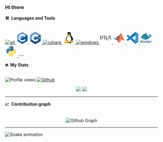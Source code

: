 ### Hi there
  <summary><b>🛠️&nbsp;&nbsp;Languages&nbsp;and&nbsp;Tools</b></summary>
  <br/>
  <p align="left"> 
  <a href="https://git-scm.com" target="_blank"> <img src="https://www.vectorlogo.zone/logos/git-scm/git-scm-icon.svg" alt="git" width="40" height="40"/> </a> 
  <a href="https://www.w3schools.com/c/index.php" target="_blank"> <img src="https://raw.githubusercontent.com/devicons/devicon/master/icons/c/c-original.svg" alt="c" width="40" height="40"/> </a> 
  <a href="https://www.w3schools.com/cpp/default.asp" target="_blank"> <img src="https://raw.githubusercontent.com/devicons/devicon/master/icons/cplusplus/cplusplus-original.svg" alt="cplusplus" width="40" height="40"/> </a>
  <a href="https://www.ros.org"> <img src="https://upload.wikimedia.org/wikipedia/commons/b/bb/Ros_logo.svg" alt="csharp" width="40" height="40"/> </a>
  <a href="https://ubuntu.com" target="_blank"> <img src="https://raw.githubusercontent.com/devicons/devicon/master/icons/linux/linux-original.svg" alt="linux" width="40" height="40"/> </a>
  <a href="https://www.microsoft.com/en-us/windows" target="_blank"> <img src="https://upload.wikimedia.org/wikipedia/commons/3/34/Windows_logo_-_2012_derivative.svg" alt="windows" width="40" height="40"/> </a>
  <a href="https://www.latex-project.org" target="_blank"> <img src="https://raw.githubusercontent.com/devicons/devicon/master/icons/latex/latex-original.svg" alt="latex" width="40" height="40"/> </a>
  <a href="https://matlab.mathworks.com" target="_blank"> <img src="https://raw.githubusercontent.com/devicons/devicon/master/icons/matlab/matlab-original.svg" alt="matlab" width="40" height="40"/> </a>
  <a href="https://code.visualstudio.com" target="_blank"> <img src="https://raw.githubusercontent.com/devicons/devicon/master/icons/vscode/vscode-original.svg" alt="vscode" width="40" height="40"/> </a>
  <a href="https://www.docker.com" target="_blank"> <img src="https://raw.githubusercontent.com/devicons/devicon/master/icons/docker/docker-original-wordmark.svg" alt="docker" width="40" height="40"/> </a>
  <a href="https://www.python.org" target="_blank"> <img src="https://raw.githubusercontent.com/devicons/devicon/master/icons/python/python-original.svg" alt="python" width="40" height="40"/> </a>
---
<summary><b>🔥&nbsp;&nbsp;My Stats</b></summary> <br/>

![Profile views](https://komarev.com/ghpvc/?username=ettore9x9) [![Github](https://img.shields.io/github/followers/ettore9x9?label=Follow&style=social)](https://github.com/ettore9x9)

<p align="center"
<a href="https://github.com/ettore9x9">
  <img height="180em" src="https://github-readme-stats.vercel.app/api?username=ettore9x9&theme=noctis_minimus&show_icons=true" />
  <img height="180em" src="https://github-readme-stats.vercel.app/api/top-langs/?username=ettore9x9&theme=noctis_minimus&layout=compact" />
</a>
</p>

---
<summary><b>📈&nbsp;&nbsp;Contribution graph</b></summary> <br/>

<p align="center"> <img width="900em" src="https://activity-graph.herokuapp.com/graph?username=ettore9x9&bg_color=01010f&color=f5f5fe&line=ed4a7c&point=45994a&area=true&hide_border=true&hide=jupyter%20notebook" alt="Github Graph" /> </p> 

---

  ![Snake animation](https://github.com/ettore9x9/ettore9x9/blob/output/github-contribution-grid-snake.svg)
